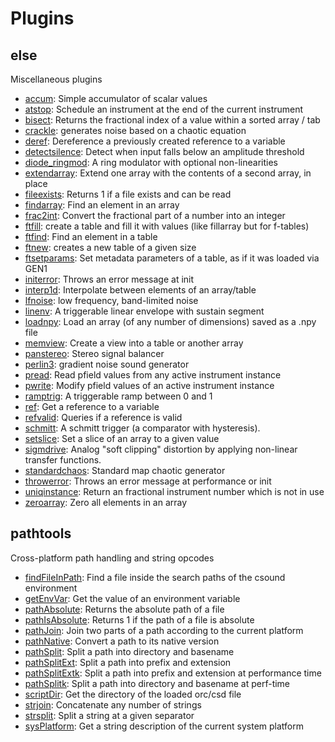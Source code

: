 # Plugins

## else

Miscellaneous plugins

  * [accum](opcodes/accum.md): Simple accumulator of scalar values
  * [atstop](opcodes/atstop.md): Schedule an instrument at the end of the current instrument
  * [bisect](opcodes/bisect.md): Returns the fractional index of a value within a sorted array / tab
  * [crackle](opcodes/crackle.md): generates noise based on a chaotic equation
  * [deref](opcodes/deref.md): Dereference a previously created reference to a variable
  * [detectsilence](opcodes/detectsilence.md): Detect when input falls below an amplitude threshold
  * [diode_ringmod](opcodes/diode_ringmod.md): A ring modulator with optional non-linearities
  * [extendarray](opcodes/extendarray.md): Extend one array with the contents of a second array, in place
  * [fileexists](opcodes/fileexists.md): Returns 1 if a file exists and can be read
  * [findarray](opcodes/findarray.md): Find an element in an array
  * [frac2int](opcodes/frac2int.md): Convert the fractional part of a number into an integer
  * [ftfill](opcodes/ftfill.md): create a table and fill it with values (like fillarray but for f-tables)
  * [ftfind](opcodes/ftfind.md): Find an element in a table
  * [ftnew](opcodes/ftnew.md): creates a new table of a given size
  * [ftsetparams](opcodes/ftsetparams.md): Set metadata parameters of a table, as if it was loaded via GEN1
  * [initerror](opcodes/initerror.md): Throws an error message at init
  * [interp1d](opcodes/interp1d.md): Interpolate between elements of an array/table
  * [lfnoise](opcodes/lfnoise.md): low frequency, band-limited noise
  * [linenv](opcodes/linenv.md): A triggerable linear envelope with sustain segment
  * [loadnpy](opcodes/loadnpy.md): Load an array (of any number of dimensions) saved as a .npy file
  * [memview](opcodes/memview.md): Create a view into a table or another array
  * [panstereo](opcodes/panstereo.md): Stereo signal balancer
  * [perlin3](opcodes/perlin3.md): gradient noise sound generator
  * [pread](opcodes/pread.md): Read pfield values from any active instrument instance
  * [pwrite](opcodes/pwrite.md): Modify pfield values of an active instrument instance
  * [ramptrig](opcodes/ramptrig.md): A triggerable ramp between 0 and 1
  * [ref](opcodes/ref.md): Get a reference to a variable
  * [refvalid](opcodes/refvalid.md): Queries if a reference is valid
  * [schmitt](opcodes/schmitt.md): A schmitt trigger (a comparator with hysteresis).
  * [setslice](opcodes/setslice.md): Set a slice of an array to a given value
  * [sigmdrive](opcodes/sigmdrive.md): Analog "soft clipping" distortion by applying non-linear transfer functions.
  * [standardchaos](opcodes/standardchaos.md): Standard map chaotic generator
  * [throwerror](opcodes/throwerror.md): Throws an error message at performance or init
  * [uniqinstance](opcodes/uniqinstance.md): Return an fractional instrument number which is not in use
  * [zeroarray](opcodes/zeroarray.md): Zero all elements in an array

## pathtools

Cross-platform path handling and string opcodes

  * [findFileInPath](opcodes/findFileInPath.md): Find a file inside the search paths of the csound environment
  * [getEnvVar](opcodes/getEnvVar.md): Get the value of an environment variable
  * [pathAbsolute](opcodes/pathAbsolute.md): Returns the absolute path of a file
  * [pathIsAbsolute](opcodes/pathIsAbsolute.md): Returns 1 if the path of a file is absolute
  * [pathJoin](opcodes/pathJoin.md): Join two parts of a path according to the current platform
  * [pathNative](opcodes/pathNative.md): Convert a path to its native version
  * [pathSplit](opcodes/pathSplit.md): Split a path into directory and basename
  * [pathSplitExt](opcodes/pathSplitExt.md): Split a path into prefix and extension
  * [pathSplitExtk](opcodes/pathSplitExtk.md): Split a path into prefix and extension at performance time
  * [pathSplitk](opcodes/pathSplitk.md): Split a path into directory and basename at perf-time
  * [scriptDir](opcodes/scriptDir.md): Get the directory of the loaded orc/csd file
  * [strjoin](opcodes/strjoin.md): Concatenate any number of strings
  * [strsplit](opcodes/strsplit.md): Split a string at a given separator
  * [sysPlatform](opcodes/sysPlatform.md): Get a string description of the current system platform
